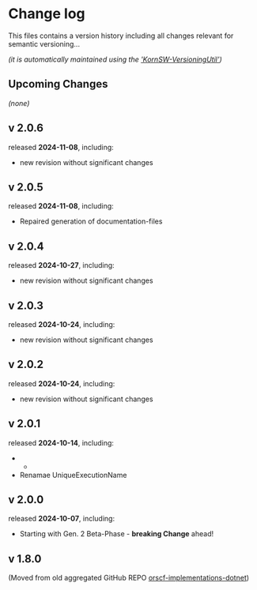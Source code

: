 # Change log

This files contains a version history including all changes relevant for semantic versioning...

*(it is automatically maintained using the ['KornSW-VersioningUtil'](https://github.com/KornSW/VersioningUtil))*



## Upcoming Changes

*(none)*



## v 2.0.6
released **2024-11-08**, including:
 - new revision without significant changes



## v 2.0.5
released **2024-11-08**, including:
 - Repaired generation of documentation-files



## v 2.0.4
released **2024-10-27**, including:
 - new revision without significant changes



## v 2.0.3
released **2024-10-24**, including:
 - new revision without significant changes



## v 2.0.2
released **2024-10-24**, including:
 - new revision without significant changes



## v 2.0.1
released **2024-10-14**, including:
 - *
 - Renamae UniqueExecutionName



## v 2.0.0
released **2024-10-07**, including:
 - Starting with Gen. 2 Beta-Phase - **breaking Change** ahead!



## v 1.8.0

(Moved from old aggregated GitHub REPO [orscf-implementations-dotnet](https://github.com/orscf/orscf-implementations-dotnet))
